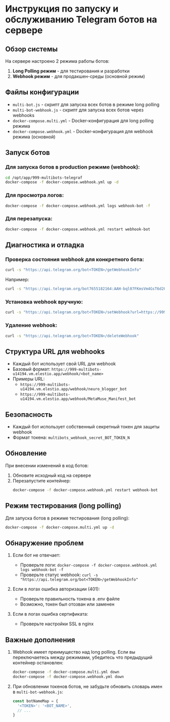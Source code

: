 # Инструкция по запуску и обслуживанию Telegram ботов на сервере

## Обзор системы

На сервере настроено 2 режима работы ботов:

1. **Long Polling режим** - для тестирования и разработки
2. **Webhook режим** - для продакшен-среды (основной режим)

## Файлы конфигурации

- `multi-bot.js` - скрипт для запуска всех ботов в режиме long polling
- `multi-bot-webhook.js` - скрипт для запуска всех ботов через webhooks
- `docker-compose.multi.yml` - Docker-конфигурация для long polling режима
- `docker-compose.webhook.yml` - Docker-конфигурация для webhook режима (основной)

## Запуск ботов

### Для запуска ботов в production режиме (webhook):

```bash
cd /opt/app/999-multibots-telegraf
docker-compose -f docker-compose.webhook.yml up -d
```

### Для просмотра логов:

```bash
docker-compose -f docker-compose.webhook.yml logs webhook-bot -f
```

### Для перезапуска:

```bash
docker-compose -f docker-compose.webhook.yml restart webhook-bot
```

## Диагностика и отладка

### Проверка состояния webhook для конкретного бота:

```bash
curl -s "https://api.telegram.org/bot<TOKEN>/getWebhookInfo"
```

Например:

```bash
curl -s "https://api.telegram.org/bot7655182164:AAH-bql07FKmsVm4GsT6d2GvFEE4NRoUnMw/getWebhookInfo"
```

### Установка webhook вручную:

```bash
curl -s "https://api.telegram.org/bot<TOKEN>/setWebhook?url=https://999-multibots-u14194.vm.elestio.app/webhook/bot_name"
```

### Удаление webhook:

```bash
curl -s "https://api.telegram.org/bot<TOKEN>/deleteWebhook"
```

## Структура URL для webhooks

- Каждый бот использует свой URL для webhook
- Базовый формат: `https://999-multibots-u14194.vm.elestio.app/webhook/<bot_name>`
- Примеры URL:
  - `https://999-multibots-u14194.vm.elestio.app/webhook/neuro_blogger_bot`
  - `https://999-multibots-u14194.vm.elestio.app/webhook/MetaMuse_Manifest_bot`

## Безопасность

- Каждый бот использует собственный секретный токен для защиты webhook
- Формат токена: `multibots_webhook_secret_BOT_TOKEN_N`

## Обновление

При внесении изменений в код ботов:

1. Обновите исходный код на сервере
2. Перезапустите контейнер:
   ```bash
   docker-compose -f docker-compose.webhook.yml restart webhook-bot
   ```

## Режим тестирования (long polling)

Для запуска ботов в режиме тестирования (long polling):

```bash
docker-compose -f docker-compose.multi.yml up -d
```

## Обнаружение проблем

1. Если бот не отвечает:
   - Проверьте логи: `docker-compose -f docker-compose.webhook.yml logs webhook-bot -f`
   - Проверьте статус webhook: `curl -s "https://api.telegram.org/bot<TOKEN>/getWebhookInfo"`
2. Если в логах ошибка авторизации (401):

   - Проверьте правильность токена в .env файле
   - Возможно, токен был отозван или заменен

3. Если в логах ошибка сертификата:
   - Проверьте настройки SSL в nginx

## Важные дополнения

1. Webhook имеет преимущество над long polling. Если вы переключаетесь между режимами, убедитесь что предыдущий контейнер остановлен:

   ```bash
   docker-compose -f docker-compose.multi.yml down
   docker-compose -f docker-compose.webhook.yml down
   ```

2. При обновлении токенов ботов, не забудьте обновить словарь имен в `multi-bot-webhook.js`:
   ```javascript
   const botNameMap = {
     '<TOKEN>': '<BOT_NAME>',
     // ...
   }
   ```
